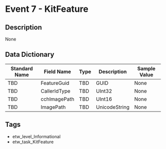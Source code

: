 # Event 7 - KitFeature

## Description
None

## Data Dictionary
|Standard Name|Field Name|Type|Description|Sample Value|
|---|---|---|---|---|
|TBD|FeatureGuid|TBD|GUID|None|None|
|TBD|CallerIdType|TBD|UInt32|None|None|
|TBD|cchImagePath|TBD|UInt16|None|None|
|TBD|ImagePath|TBD|UnicodeString|None|None|

## Tags
* etw_level_Informational
* etw_task_KitFeature